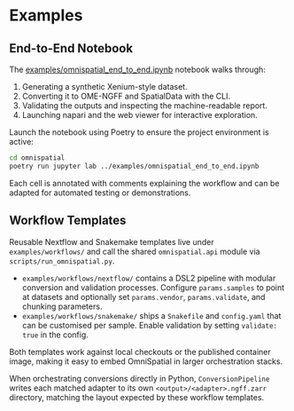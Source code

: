 # Examples

## End-to-End Notebook

The [examples/omnispatial_end_to_end.ipynb](https://github.com/omnispatial/omnispatial/blob/main/examples/omnispatial_end_to_end.ipynb) notebook walks through:

1. Generating a synthetic Xenium-style dataset.
2. Converting it to OME-NGFF and SpatialData with the CLI.
3. Validating the outputs and inspecting the machine-readable report.
4. Launching napari and the web viewer for interactive exploration.

Launch the notebook using Poetry to ensure the project environment is active:

```bash
cd omnispatial
poetry run jupyter lab ../examples/omnispatial_end_to_end.ipynb
```

Each cell is annotated with comments explaining the workflow and can be adapted for automated testing or demonstrations.

## Workflow Templates

Reusable Nextflow and Snakemake templates live under `examples/workflows/` and call the shared `omnispatial.api` module via `scripts/run_omnispatial.py`.

- `examples/workflows/nextflow/` contains a DSL2 pipeline with modular conversion and validation processes. Configure `params.samples` to point at datasets and optionally set `params.vendor`, `params.validate`, and chunking parameters.
- `examples/workflows/snakemake/` ships a `Snakefile` and `config.yaml` that can be customised per sample. Enable validation by setting `validate: true` in the config.

Both templates work against local checkouts or the published container image, making it easy to embed OmniSpatial in larger orchestration stacks.

When orchestrating conversions directly in Python, `ConversionPipeline` writes each matched adapter to its own `<output>/<adapter>.ngff.zarr` directory, matching the layout expected by these workflow templates.
